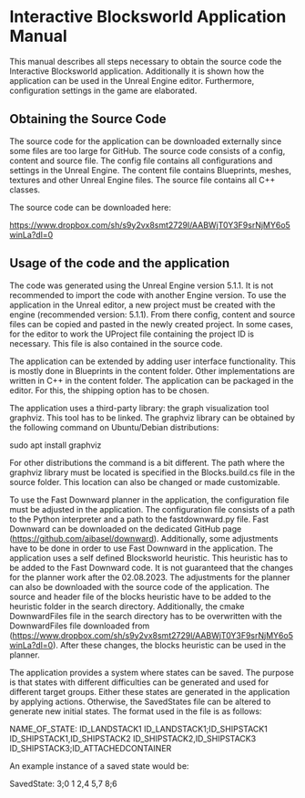 # Interactive Blocksworld Application Manual

This manual describes all steps necessary to obtain the source code the Interactive Blocksworld application. Additionally it is shown how the application can be used in the Unreal Engine editor.
Furthermore, configuration settings in the game are elaborated.

## Obtaining the Source Code
The source code for the application can be downloaded externally since some files are too large for GitHub.
The source code consists of a config, content and source file. The config file contains all configurations and settings in the Unreal Engine.
The content file contains Blueprints, meshes, textures and other Unreal Engine files. The source file contains all C++ classes.

The source code can be downloaded here:

https://www.dropbox.com/sh/s9y2vx8smt2729l/AABWjT0Y3F9srNjMY6o5winLa?dl=0

## Usage of the code and the application
The code was generated using the Unreal Engine version 5.1.1. It is not recommended to import the code with another Engine version. To use the application in the Unreal editor, a new project must be created with the engine (recommended version: 5.1.1).
From there config, content and source files can be copied and pasted in the newly created project. In some cases, for the editor to work the UProject file containing the project ID is necessary. This file is also contained in the source code.

The application can be extended by adding user interface functionality. This is mostly done in Blueprints in the content folder. Other implementations are written in C++ in the content folder.
The application can be packaged in the editor. For this, the shipping option has to be chosen.

The application uses a third-party library: the graph visualization tool graphviz. This tool has to be linked. The graphviz library can be obtained by the following command on Ubuntu/Debian distributions:

sudo apt install graphviz

For other distributions the command is a bit different. The path where the graphviz library must be located is specified in the Blocks.build.cs file in the source folder. This location can also be changed or made customizable.

To use the Fast Downward planner in the application, the configuration file must be adjusted in the application. The configuration file consists of a path to the Python interpreter and a path to the fastdownward.py file. 
Fast Downward can be downloaded on the dedicated GitHub page (https://github.com/aibasel/downward). Additionally, some adjustments have to be done in order to use Fast Downward in the application. 
The application uses a self defined Blocksworld heuristic. This heuristic has to be added to the Fast Downward code.
It is not guaranteed that the changes for the planner work after the 02.08.2023. The adjustments for the planner can also be downloaded with the source code of the application. The source and header file of the blocks heuristic have to be added to the heuristic folder in the search directory.
Additionally, the cmake DownwardFiles file in the search directory has to be overwritten with the DownwardFiles file downloaded from (https://www.dropbox.com/sh/s9y2vx8smt2729l/AABWjT0Y3F9srNjMY6o5winLa?dl=0). After these changes, the blocks heuristic can be used in the planner.

The application provides a system where states can be saved. The purpose is that states with different difficulties can be generated and used for different target groups. Either these states are generated in the application by applying actions. Otherwise, the SavedStates file can be altered to generate new initial states. The format used in the file is as follows:

NAME_OF_STATE: ID_LANDSTACK1 ID_LANDSTACK1;ID_SHIPSTACK1 ID_SHIPSTACK1,ID_SHIPSTACK2 ID_SHIPSTACK2,ID_SHIPSTACK3 ID_SHIPSTACK3;ID_ATTACHEDCONTAINER

An example instance of a saved state would be:

SavedState: 3;0 1 2,4 5,7 8;6